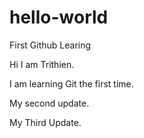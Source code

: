 # hello-world
First Github Learing

Hi I am Trithien.

I am learning Git the first time.

My second update.

My Third Update.
